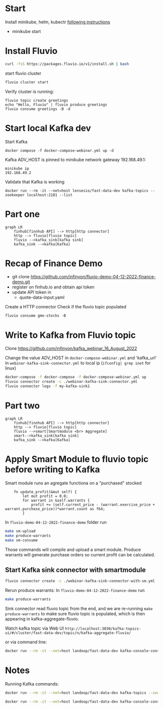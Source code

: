 # Start 
Install minikube, helm, kubectr [following instructions](https://www.fluvio.io/docs/get-started/linux/#installing-kubernetes-cluster)
* minikube start
# Install Fluvio

```bash
curl -fsS https://packages.fluvio.io/v1/install.sh | bash
```
start fluvio cluster
```bash
fluvio cluster start
```
Verify cluster is running:
```
fluvio topic create greetings
echo "Hello, Fluvio" | fluvio produce greetings
fluvio consume greetings -B -d
```
# Start local Kafka dev
Start Kafka
```
docker compose -f docker-compose-webinar.yml up -d
```
Kafka ADV_HOST is pinned to minikube network gateway 192.168.49.1:
```
minikube ip
192.168.49.2
```
Validate that Kafka is working
```
docker run --rm -it --net=host lensesio/fast-data-dev kafka-topics --zookeeper localhost:2181 --list
```
# Part one
```mermaid 
graph LR
    finhub[finnhub API] --> http[http connector]
    http --> fluvio[fluvio topic]
    fluvio -->kafka_sink[kafka sink]
    kafka_sink -->kafka[Kafka]
```
# Recap of Finance Demo
* git clone https://github.com/infinyon/fluvio-demo-04-12-2022-finance-demo.git
* register on finhub.io and obtain api token 
* update API token in 
    * quote-data-input.yaml

Create a HTTP connector
Check if the fluvio topic populated
```
fluvio consume gme-stocks -B
```
# Write to Kafka from Fluvio topic

Clone https://github.com/infinyon/kafka_webinar_16_August_2022

Change the value ADV_HOST in `docker-compose-webinar.yml` and 'kafka_url' in `webinar-kafka-sink-connector.yml`  to local ip (`ifconfig| grep inet` for linux)


```bash
docker-compose -f docker-compose -f docker-compose-webinar.yml up
fluvio connector create -c ./webinar-kafka-sink-connector.yml
fluvio connector logs -f my-kafka-sink1
```
# Part two
```mermaid 
graph LR
    finhub[finnhub API] --> http[http connector]
    http --> fluvio[fluvio topic]
    fluvio -->smart[Smartmodule <br> Aggregate]
    smart-->kafka_sink[kafka sink]
    kafka_sink -->kafka[Kafka]
```
# Apply Smart Module to fluvio topic before writing to Kafka

Smart module runs an agregate functiona on a "purchased" stocked 
```
    fn update_profit(&mut self) {
        let mut profit = 0.0;
        for warrant in &self.warrants {
            profit += (self.current_price - (warrant.exercise_price + warrant.purchase_price))*warrant.count as f64;
        }
```
In `fluvio-demo-04-12-2022-finance-demo` folder run

```bash
make sm-upload
make produce-warrants
make sm-consume
```
Those commands will compile and upload a smart module. Produce warrants will generate purchase orders so current profit can be calculated.

## Start Kafka sink connector with smartmodule
```bash
fluvio connector create -c ./webinar-kafka-sink-connector-with-sm.yml
```
Rerun produce warrants:
In `fluvio-demo-04-12-2022-finance-demo` run

```bash
make produce-warrants
```

Sink connector read fluvio topic from the end, and we are re-running `make produce-warrants` to make sure fluvio topic is populated, which is then appearing in kafka-aggregate-fluvio. 

Watch kafka topic via Web UI
`http://localhost:3030/kafka-topics-ui/#/cluster/fast-data-dev/topic/n/kafka-aggregate-fluvio/`

or via command line:
```bash 
docker run --rm -it --net=host landoop/fast-data-dev kafka-console-consumer --topic kafka-aggregate-fluvio --bootstrap-server "192.168.1.89:9092"
```

# Notes

Running Kafka commands:
```bash
docker run --rm -it --net=host landoop/fast-data-dev kafka-topics --zookeeper localhost:2181 --list
```
```bash
docker run --rm -it --net=host landoop/fast-data-dev kafka-console-consumer --topic kafka-aggregate-fluvio --bootstrap-server "192.168.49.1:9092"
```

